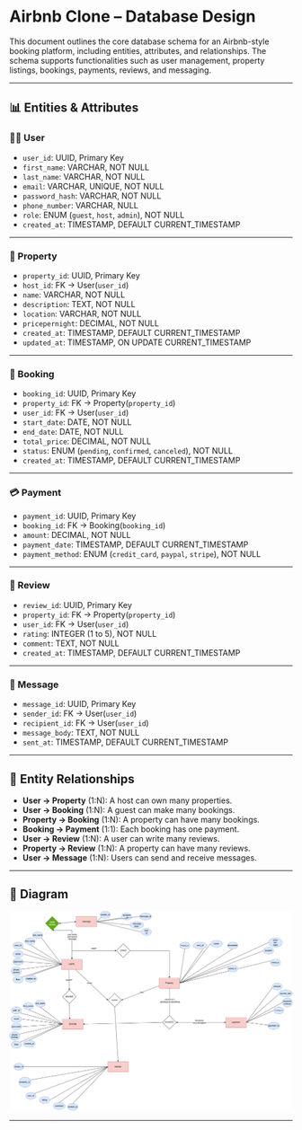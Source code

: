 # Airbnb Clone – Database Design

This document outlines the core database schema for an Airbnb-style booking platform, including entities, attributes, and relationships. The schema supports functionalities such as user management, property listings, bookings, payments, reviews, and messaging.

---

## 📊 Entities & Attributes

### 🧑‍💼 User
- `user_id`: UUID, Primary Key
- `first_name`: VARCHAR, NOT NULL
- `last_name`: VARCHAR, NOT NULL
- `email`: VARCHAR, UNIQUE, NOT NULL
- `password_hash`: VARCHAR, NOT NULL
- `phone_number`: VARCHAR, NULL
- `role`: ENUM (`guest`, `host`, `admin`), NOT NULL
- `created_at`: TIMESTAMP, DEFAULT CURRENT_TIMESTAMP

---

### 🏡 Property
- `property_id`: UUID, Primary Key
- `host_id`: FK → User(`user_id`)
- `name`: VARCHAR, NOT NULL
- `description`: TEXT, NOT NULL
- `location`: VARCHAR, NOT NULL
- `pricepernight`: DECIMAL, NOT NULL
- `created_at`: TIMESTAMP, DEFAULT CURRENT_TIMESTAMP
- `updated_at`: TIMESTAMP, ON UPDATE CURRENT_TIMESTAMP

---

### 📅 Booking
- `booking_id`: UUID, Primary Key
- `property_id`: FK → Property(`property_id`)
- `user_id`: FK → User(`user_id`)
- `start_date`: DATE, NOT NULL
- `end_date`: DATE, NOT NULL
- `total_price`: DECIMAL, NOT NULL
- `status`: ENUM (`pending`, `confirmed`, `canceled`), NOT NULL
- `created_at`: TIMESTAMP, DEFAULT CURRENT_TIMESTAMP

---

### 💳 Payment
- `payment_id`: UUID, Primary Key
- `booking_id`: FK → Booking(`booking_id`)
- `amount`: DECIMAL, NOT NULL
- `payment_date`: TIMESTAMP, DEFAULT CURRENT_TIMESTAMP
- `payment_method`: ENUM (`credit_card`, `paypal`, `stripe`), NOT NULL

---

### 📝 Review
- `review_id`: UUID, Primary Key
- `property_id`: FK → Property(`property_id`)
- `user_id`: FK → User(`user_id`)
- `rating`: INTEGER (1 to 5), NOT NULL
- `comment`: TEXT, NOT NULL
- `created_at`: TIMESTAMP, DEFAULT CURRENT_TIMESTAMP

---

### 💬 Message
- `message_id`: UUID, Primary Key
- `sender_id`: FK → User(`user_id`)
- `recipient_id`: FK → User(`user_id`)
- `message_body`: TEXT, NOT NULL
- `sent_at`: TIMESTAMP, DEFAULT CURRENT_TIMESTAMP

---

## 🔗 Entity Relationships

- **User → Property** (1:N): A host can own many properties.
- **User → Booking** (1:N): A guest can make many bookings.
- **Property → Booking** (1:N): A property can have many bookings.
- **Booking → Payment** (1:1): Each booking has one payment.
- **User → Review** (1:N): A user can write many reviews.
- **Property → Review** (1:N): A property can have many reviews.
- **User → Message** (1:N): Users can send and receive messages.

---

## 📐 Diagram

![Entity Relationship Diagram](ERD/requirements.png)

---
